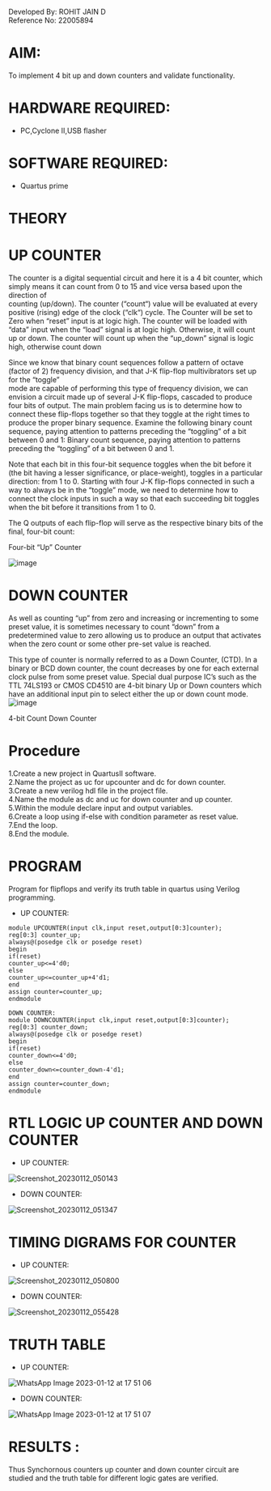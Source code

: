 Developed By: ROHIT JAIN D  
Reference No: 22005894  

# AIM:  
To implement 4 bit up and down counters and validate  functionality.
# HARDWARE REQUIRED:  
- PC,Cyclone II,USB flasher
# SOFTWARE REQUIRED:   
- Quartus prime
# THEORY 

# UP COUNTER 
The counter is a digital sequential circuit and here it is a 4 bit counter, which simply means it can count from 0 to 15 and vice versa based upon the direction of  
counting (up/down). 
The counter (“count“) value will be evaluated at every positive (rising) edge of the clock (“clk“) cycle.
The Counter will be set to Zero when “reset” input is at logic high.
The counter will be loaded with “data” input when the “load” signal is at logic high. Otherwise, it will count up or down.
The counter will count up when the “up_down” signal is logic high, otherwise count down

Since we know that binary count sequences follow a pattern of octave (factor of 2) frequency division, and that J-K flip-flop multivibrators set up for the “toggle”  
mode are capable of performing this type of frequency division, we can envision a circuit made up of several J-K flip-flops, cascaded to produce four bits of output.
The main problem facing us is to determine how to connect these flip-flops together so that they toggle at the right times to produce the proper binary sequence.
Examine the following binary count sequence, paying attention to patterns preceding the “toggling” of a bit between 0 and 1:
Binary count sequence, paying attention to patterns preceding the “toggling” of a bit between 0 and 1.

Note that each bit in this four-bit sequence toggles when the bit before it (the bit having a lesser significance, or place-weight), toggles in a particular direction: 
from 1 to 0.
Starting with four J-K flip-flops connected in such a way to always be in the “toggle” mode, we need to determine how to connect the clock inputs in such a way so that
each succeeding bit toggles when the bit before it transitions from 1 to 0.

The Q outputs of each flip-flop will serve as the respective binary bits of the final, four-bit count:

 
 

Four-bit “Up” Counter  

![image](https://user-images.githubusercontent.com/36288975/169644758-b2f4339d-9532-40c5-af40-8f4f8c942e2c.png)



# DOWN COUNTER 

As well as counting “up” from zero and increasing or incrementing to some preset value, it is sometimes necessary to count “down” from a predetermined value to zero allowing us to produce an output that activates when the zero count or some other pre-set value is reached.

This type of counter is normally referred to as a Down Counter, (CTD). In a binary or BCD down counter, the count decreases by one for each external clock pulse from some preset value. Special dual purpose IC’s such as the TTL 74LS193 or CMOS CD4510 are 4-bit binary Up or Down counters which have an additional input pin to select either the up or down count mode.
![image](https://user-images.githubusercontent.com/36288975/169644844-1a14e123-7228-4ed8-81a9-eb937dff4ac8.png)


4-bit Count Down Counter
# Procedure
1.Create a new project in QuartusII software.<br>
2.Name the project as uc for upcounter and dc for down counter.<br>
3.Create a new verilog hdl file in the project file.<br>
4.Name the module as dc and uc for down counter and up counter.<br>
5.Within the module declare input and output variables.<br>
6.Create a loop using if-else with condition parameter as reset value.<br>
7.End the loop.<br>
8.End the module.<br>

# PROGRAM 
Program for flipflops  and verify its truth table in quartus using Verilog programming.
- UP COUNTER:  
```
module UPCOUNTER(input clk,input reset,output[0:3]counter);
reg[0:3] counter_up;
always@(posedge clk or posedge reset)
begin
if(reset)
counter_up<=4'd0;
else
counter_up<=counter_up+4'd1;
end
assign counter=counter_up;
endmodule

DOWN COUNTER:
module DOWNCOUNTER(input clk,input reset,output[0:3]counter);
reg[0:3] counter_down;
always@(posedge clk or posedge reset)
begin
if(reset)
counter_down<=4'd0;
else
counter_down<=counter_down-4'd1;
end
assign counter=counter_down;
endmodule
```
# RTL LOGIC UP COUNTER AND DOWN COUNTER  
- UP COUNTER:

![Screenshot_20230112_050143](https://user-images.githubusercontent.com/118707073/212065504-256cd8a7-4b38-424d-9317-5d3c64fcb62a.png)


- DOWN COUNTER:

![Screenshot_20230112_051347](https://user-images.githubusercontent.com/118707073/212065517-0a5a8355-abf8-47f6-b818-f56cb2552c3c.png)


# TIMING DIGRAMS FOR COUNTER  
- UP COUNTER:

![Screenshot_20230112_050800](https://user-images.githubusercontent.com/118707073/212065548-9f3881e0-deab-4dcf-a5ee-b8a79eba35ed.png)


- DOWN COUNTER:

![Screenshot_20230112_055428](https://user-images.githubusercontent.com/118707073/212065816-1c3e71ac-f76f-40bd-b6a9-c82f2cb470c3.png)

# TRUTH TABLE 
- UP COUNTER:

![WhatsApp Image 2023-01-12 at 17 51 06](https://user-images.githubusercontent.com/118707073/212065918-5280d0bb-49c7-4c7a-b6ea-0147e44caebe.jpg)

- DOWN COUNTER:

![WhatsApp Image 2023-01-12 at 17 51 07](https://user-images.githubusercontent.com/118707073/212065954-2161f0de-54b0-47f1-97ab-3133ab7b9432.jpg)


# RESULTS :
Thus Synchornous counters up counter and down counter circuit are studied and the truth table for different logic gates are verified.
